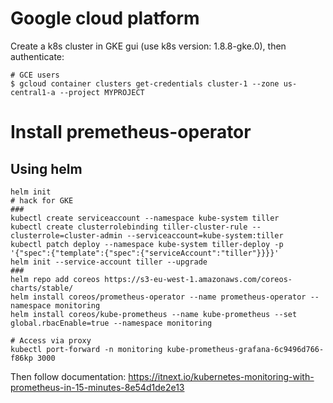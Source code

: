# Google cloud platform

Create a k8s cluster in GKE gui (use k8s version: 1.8.8-gke.0), then authenticate:

```shell
# GCE users
$ gcloud container clusters get-credentials cluster-1 --zone us-central1-a --project MYPROJECT
```

# Install premetheus-operator 

## Using helm

```shell
helm init
# hack for GKE
###
kubectl create serviceaccount --namespace kube-system tiller
kubectl create clusterrolebinding tiller-cluster-rule --clusterrole=cluster-admin --serviceaccount=kube-system:tiller
kubectl patch deploy --namespace kube-system tiller-deploy -p '{"spec":{"template":{"spec":{"serviceAccount":"tiller"}}}}'   
helm init --service-account tiller --upgrade
###
helm repo add coreos https://s3-eu-west-1.amazonaws.com/coreos-charts/stable/
helm install coreos/prometheus-operator --name prometheus-operator --namespace monitoring
helm install coreos/kube-prometheus --name kube-prometheus --set global.rbacEnable=true --namespace monitoring

# Access via proxy
kubectl port-forward -n monitoring kube-prometheus-grafana-6c9496d766-f86kp 3000
```

Then follow documentation:
https://itnext.io/kubernetes-monitoring-with-prometheus-in-15-minutes-8e54d1de2e13
